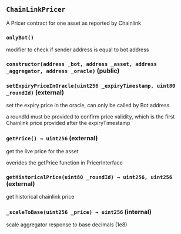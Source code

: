 ## `ChainLinkPricer`

A Pricer contract for one asset as reported by Chainlink



### `onlyBot()`

modifier to check if sender address is equal to bot address




### `constructor(address _bot, address _asset, address _aggregator, address _oracle)` (public)





### `setExpiryPriceInOracle(uint256 _expiryTimestamp, uint80 _roundId)` (external)

set the expiry price in the oracle, can only be called by Bot address


a roundId must be provided to confirm price validity, which is the first Chainlink price provided after the expiryTimestamp


### `getPrice() → uint256` (external)

get the live price for the asset


overides the getPrice function in PricerInterface


### `getHistoricalPrice(uint80 _roundId) → uint256, uint256` (external)

get historical chainlink price




### `_scaleToBase(uint256 _price) → uint256` (internal)

scale aggregator response to base decimals (1e8)







